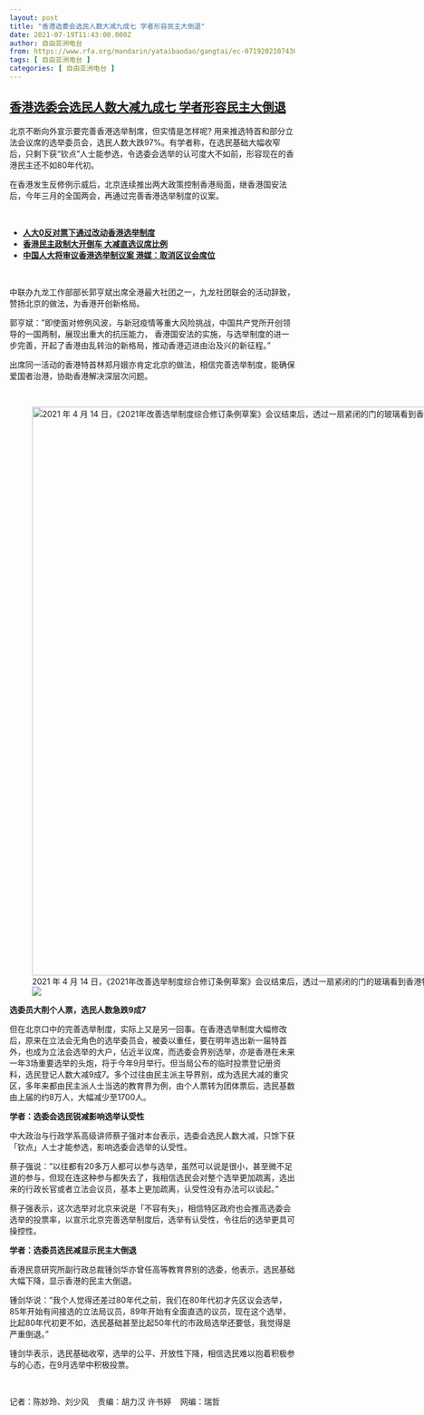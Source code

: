 ```yaml
---
layout: post
title: "香港选委会选民人数大减九成七 学者形容民主大倒退"
date: 2021-07-19T11:43:00.000Z
author: 自由亚洲电台
from: https://www.rfa.org/mandarin/yataibaodao/gangtai/ec-07192021074300.html
tags: [ 自由亚洲电台 ]
categories: [ 自由亚洲电台 ]
---
```

<!--1626694980000-->
[香港选委会选民人数大减九成七 学者形容民主大倒退](https://www.rfa.org/mandarin/yataibaodao/gangtai/ec-07192021074300.html)
------

<div>
<p>北京不断向外宣示要完善香港选举制席，但实情是怎样呢? 用来推选特首和部分立法会议席的选举委员会，选民人数大跌97%。有学者称，在选民基础大幅收窄后，只剩下获“钦点”人士能参选，令选委会选举的认可度大不如前，形容现在的香港民主还不如80年代初。</p><p>在香港发生反修例示威后，北京连续推出两大政策控制香港局面，继香港国安法后，今年三月的全国两会，再通过完善香港选举制度的议案。</p><p><br/></p><ul><li><strong><a href="https://www.rfa.org/mandarin/Xinwen/wul0311a-03112021030125.html">人大0反对票下通过改动香港选举制度</a></strong></li><li><strong><a href="https://www.rfa.org/mandarin/yataibaodao/gangtai/al-03052021054802.html">香港民主政制大开倒车 大减直选议席比例</a></strong></li><li><strong><a href="https://www.rfa.org/mandarin/Xinwen/10-03042021132303.html">中国人大将审议香港选举制议案 港媒：取消区议会席位</a></strong></li></ul><p><br/></p><p>中联办九龙工作部部长郭亨斌出席全港最大社团之一，九龙社团联会的活动辞致，赞扬北京的做法，为香港开创新格局。</p><p>郭亨斌：”即使面对修例风波，与新冠疫情等重大风险挑战，中国共产党所开创领导的一国两制，展现出重大的抗压能力， 香港国安法的实施，与选举制度的进一步完善，开起了香港由乱转治的新格局，推动香港迈进由治及兴的新征程。”</p><p>出席同一活动的香港特首林郑月娥亦肯定北京的做法，相信完善选举制度，能确保爱国者治港，协助香港解决深层次问题。<br/><strong></strong></p><p><br/></p><p><figure class="image-richtext image-inline captioned" style="width:1500px;"><img alt="2021 年 4 月 14 日，《2021年改善​选举制度综合修订条例草案》会议结束后，透过一扇紧闭的门的玻璃看到香港特别行政区立法会标志。" height="1003" src="https://www.rfa.org/mandarin/yataibaodao/gangtai/ec-07192021074300.html/ap21181142147251.jpg/@@images/4ed4a91a-66db-4a6e-86c0-b372342df05c.jpeg" title="AP21181142147251.jpg" width="1500"/><figcaption class="image-caption">2021 年 4 月 14 日，《2021年改善​选举制度综合修订条例草案》会议结束后，透过一扇紧闭的门的玻璃看到香港特别行政区立法会标志。</figcaption><small></small><div id="zoomattribute"><a data-caption="2021 年 4 月 14 日，《2021年改善​选举制度综合修订条例草案》会议结束后，透过一扇紧闭的门的玻璃看到香港特别行政区立法会标志。" data-fancybox="" href="https://www.rfa.org/mandarin/yataibaodao/gangtai/ec-07192021074300.html/ap21181142147251.jpg" id="single_image" title="2021 年 4 月 14 日，《2021年改善​选举制度综合修订条例草案》会议结束后，透过一扇紧闭的门的玻璃看到香港特别行政区立法会标志。"><img src="/++plone++rfa-resources/img/icon-zoom.png"/></a></div></figure></p><p><strong>选委员大削个人票，选民人数急跌9成7</strong></p><p>但在北京口中的完善选举制度，实际上又是另一回事。在香港选举制度大幅修改后，原来在立法会无角色的选举委员会，被委以重任，要在明年选出新一届特首外，也成为立法会选举的大户，佔近半议席，而选委会界别选举，亦是香港在未来一年3场重要选举的头炮，将于今年9月举行。但当局公布的临时投票登记册资料，选民登记人数大减9成7。多个过往由民主派主导界别，成为选民大减的重灾区，多年来都由民主派人士当选的教育界为例，由个人票转为团体票后，选民基数由上届的约8万人，大幅减少至1700人。</p><p><strong>学者：选委会选民锐减影响选举认受性</strong></p><p>中大政治与行政学系高级讲师蔡子强对本台表示，选委会选民人数大减，只馀下获「钦点」人士才能参选，影响选委会选举的认受性。</p><p>蔡子强说：”以往都有20多万人都可以参与选举，虽然可以说是很小，甚至微不足道的参与，但现在连这种参与都失去了，我相信选民会对整个选举更加疏离，选出来的行政长官或者立法会议员，基本上更加疏离，认受性没有办法可以谈起。”</p><p>蔡子强表示，这次选举对北京来说是「不容有失」，相信特区政府也会推高选委会选举的投票率，以宣示北京完善选举制度后，选举有认受性，令往后的选举更具可操控性。<br/><strong></strong></p><p><strong>学者：选委员选民减显示民主大倒退</strong></p><p>香港民意研究所副行政总裁锺剑华亦曾任高等教育界别的选委，他表示，选民基础大幅下降，显示香港的民主大倒退。</p><p>锺剑华说：”我个人觉得还差过80年代之前，我们在80年代初才先区议会选举，85年开始有间接选的立法局议员，89年开始有全面直选的议员，现在这个选举，比起80年代初更不如，选民基础甚至比起50年代的市政局选举还要低，我觉得是严重倒退。”</p><p>锺剑华表示，选民基础收窄，选举的公平、开放性下降，相信选民难以抱着积极参与的心态，在9月选举中积极投票。</p><p><br/></p><p>记者：陈妙玲、刘少风    责编：胡力汉 许书婷    网编：瑞哲</p>
</div>

